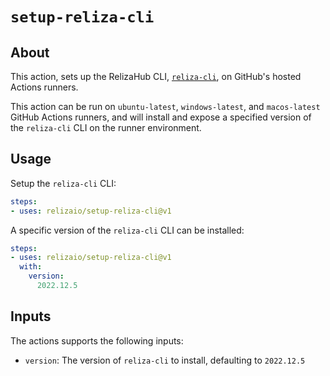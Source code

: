 # `setup-reliza-cli`

## About
This action, sets up the RelizaHub CLI, [`reliza-cli`](https://github.com/relizaio/reliza-cli), on GitHub's hosted Actions runners.

This action can be run on `ubuntu-latest`, `windows-latest`, and `macos-latest` GitHub Actions runners, and will install and expose a specified version of the `reliza-cli` CLI on the runner environment.

## Usage

Setup the `reliza-cli` CLI:

```yaml
steps:
- uses: relizaio/setup-reliza-cli@v1
```

A specific version of the `reliza-cli` CLI can be installed:

```yaml
steps:
- uses: relizaio/setup-reliza-cli@v1
  with:
    version:
      2022.12.5
```

## Inputs
The actions supports the following inputs:

- `version`: The version of `reliza-cli` to install, defaulting to `2022.12.5`

